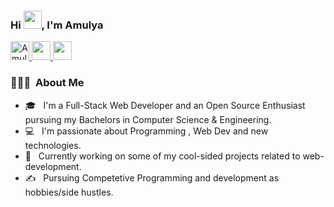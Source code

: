 ### Hi <img src="https://github.com/TheDudeThatCode/TheDudeThatCode/blob/master/Assets/Hi.gif" width="29px">, I'm Amulya


<a href="https://dev.to/amulyacoder">
  <img src="https://d2fltix0v2e0sb.cloudfront.net/dev-badge.svg" alt="Amulya's DEV Profile" height="30" width="30" />
</a>

<a href="https://www.linkedin.com/in/amulya-dixit-3408/">
  <img height="30" width="30px" src="https://cdn.jsdelivr.net/npm/simple-icons@v3/icons/linkedin.svg"  />
</a>
    
 <a href="mailto:amulyadixit07@gmail.com">
  <img height="30" width="30px" src="https://cdn.jsdelivr.net/npm/simple-icons@v3/icons/gmail.svg" />
</a>   

<br />

<h3> 👨🏻‍💻 &nbsp;About Me </h3>

- 🎓 &nbsp; I'm a Full-Stack Web Developer and an Open Source Enthusiast pursuing my Bachelors in Computer Science & Engineering.</br>
- 💻  &nbsp; I'm passionate about Programming , Web Dev and new technologies.
- 🌱 &nbsp; Currently working on some of my cool-sided projects related to web-development.
- ✍️ &nbsp; Pursuing Competetive Programming and development as hobbies/side hustles.



